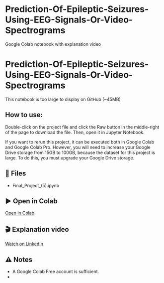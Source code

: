 # Prediction-Of-Epileptic-Seizures-Using-EEG-Signals-Or-Video-Spectrograms
Google Colab notebook with explanation video


# Prediction-Of-Epileptic-Seizures-Using-EEG-Signals-Or-Video-Spectrograms

This notebook is too large to display on GitHub (~45MB)

## How to use:

Double-click on the project file and click the Raw button in the middle-right of the page to download the file. Then, open it in Jupyter Notebook.

If you want to rerun this project, it can be executed both in Google Colab and Google Colab Pro. However, you will need to increase your Google Drive storage from 15GB to 100GB, because the dataset for this project is large. To do this, you must upgrade your Google Drive storage.

## 📂 Files
- Final_Project_(5).ipynb

## ▶️ Open in Colab
[Open in Colab](https://colab.research.google.com/github/katayoontech-spec/Recognition-Of-Food-Types-Estimation-Of-Their-Calorie-Content/blob/main/Food_Recognition%20(2).ipynb)

## 🎬 Explanation video
[Watch on LinkedIn](https://www.linkedin.com/feed/update/urn:li:activity:7386387536107159552/)


## ⚠️ Notes
- A Google Colab Free account is sufficient.
- 

